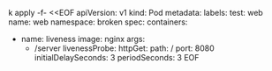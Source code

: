 k apply -f- <<EOF
apiVersion: v1
kind: Pod
metadata:
  labels:
    test: web
  name: web
  namespace: broken
spec:
  containers:
  - name: liveness
    image: nginx
    args:
    - /server
    livenessProbe:
      httpGet:
        path: /
        port: 8080
      initialDelaySeconds: 3
      periodSeconds: 3
EOF

